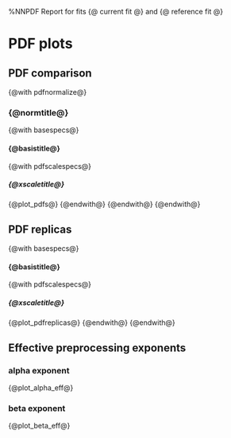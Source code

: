 %NNPDF Report for fits {@ current fit @} and {@ reference fit @}
# PDF plots

## PDF comparison
{@with pdfnormalize@}
### {@normtitle@}
{@with basespecs@}
#### {@basistitle@}
{@with pdfscalespecs@}
##### {@xscaletitle@}
{@plot_pdfs@}
{@endwith@}
{@endwith@}
{@endwith@}

## PDF replicas
{@with basespecs@}
#### {@basistitle@}
{@with pdfscalespecs@}
##### {@xscaletitle@}
{@plot_pdfreplicas@}
{@endwith@}
{@endwith@}

## Effective preprocessing exponents
### alpha exponent
{@plot_alpha_eff@}
### beta exponent
{@plot_beta_eff@}
